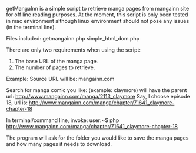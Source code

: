 getMangaInn is a simple script to retrieve manga pages from mangainn site for off line reading purposes.
At the moment, this script is only been tested in mac environment although linux environment should not pose 
any issues (in the terminal line).

Files included:
getmangainn.php
simple_html_dom.php

There are only two requirements when using the script:

1) The base URL of the manga page.
2) The number of pages to retrieve.

Example:
Source URL will be: mangainn.com

Search for manga comic you like: (example: claymore)
will have the parent url: http://www.mangainn.com/manga/2113_claymore 
Say, I choose episode 18, url is: http://www.mangainn.com/manga/chapter/71641_claymore-chapter-18

In terminal/command line, invoke:
user:~$ php http://www.mangainn.com/manga/chapter/71641_claymore-chapter-18

The program will ask for the folder you would like to save the manga pages and how many pages it needs to download. 

 
 
